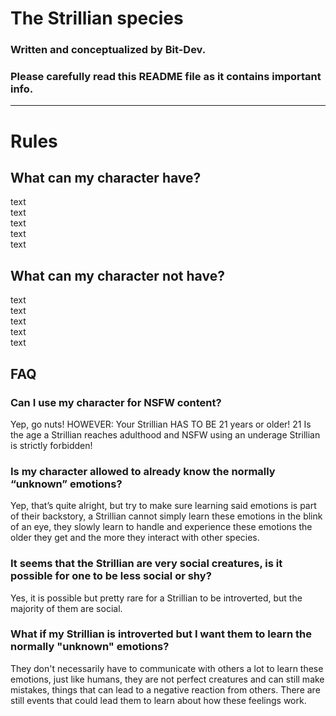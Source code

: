 # The Strillian species
### Written and conceptualized by Bit-Dev.
### Please carefully read this README file as it contains important info.
---
# Rules
## What can my character have?
text  
text  
text  
text  
text  

## What can my character not have?
text  
text  
text  
text  
text  

## FAQ

### Can I use my character for NSFW content?
Yep, go nuts! HOWEVER: Your Strillian HAS TO BE 21 years or older! 21 Is the age a Strillian reaches adulthood and NSFW using an underage Strillian is strictly forbidden!

### Is my character allowed to already know the normally “unknown” emotions?
Yep, that’s quite alright, but try to make sure learning said emotions is part of their backstory, a Strillian cannot simply learn these emotions in the blink of an eye, they slowly learn to handle and experience these emotions the older they get and the more they interact with other species.

### It seems that the Strillian are very social creatures, is it possible for one to be less social or shy?
Yes, it is possible but pretty rare for a Strillian to be introverted, but the majority of them are social.

### What if my Strillian is introverted but I want them to learn the normally "unknown" emotions?
They don't necessarily have to communicate with others a lot to learn these emotions, just like humans, they are not perfect creatures and can still make mistakes, things that can lead to a negative reaction from others. There are still events that could lead them to learn about how these feelings work.
